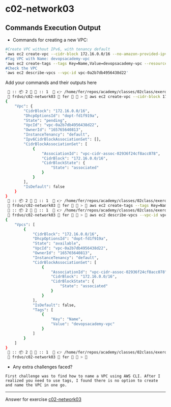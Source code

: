 # c02-network03

## Commands Execution Output

- Commands for creating a new VPC:
```bash
#Create VPC without IPv6, with tenancy default
`aws ec2 create-vpc --cidr-block 172.16.0.0/16 --no-amazon-provided-ipv6-cidr-block --instance-tenancy default'
#Tag VPC with Name: devopsacademy-vpc
'aws ec2 create-tags --tags Key=Name,Value=devopsacademy-vpc --resources vpc-0a2b7db4956438d22'
#Check the VPC
'aws ec2 describe-vpcs --vpc-id vpc-0a2b7db4956438d22'
```

Add your commands and their outputs here
```bash
 🐳 :: 📦 2  📑 :: 1   👉 /home/fer/repos/academy/classes/02class/exercises/c02-network03  
  frdvo/c02-network03  fer 🐧  >  aws ec2 create-vpc --cidr-block 172.16.0.0/16 --no-amazon-provided-ipv6-cidr-block --instance-tenancy default
{
    "Vpc": {
        "CidrBlock": "172.16.0.0/16",
        "DhcpOptionsId": "dopt-fd1f919a",
        "State": "pending",
        "VpcId": "vpc-0a2b7db4956438d22",
        "OwnerId": "165765640813",
        "InstanceTenancy": "default",
        "Ipv6CidrBlockAssociationSet": [],
        "CidrBlockAssociationSet": [
            {
                "AssociationId": "vpc-cidr-assoc-02936f24cf8acc078",
                "CidrBlock": "172.16.0.0/16",
                "CidrBlockState": {
                    "State": "associated"
                }
            }
        ],
        "IsDefault": false
    }
}
 🐳 :: 📦 2  📑 :: 1   👉 /home/fer/repos/academy/classes/02class/exercises/c02-network03  
  frdvo/c02-network03  fer 🐧  >  aws ec2 create-tags --tags Key=Name,Value=devopsacademy-vpc --resources vpc-0a2b7db4956438d22
 🐳 :: 📦 2  📑 :: 1   👉 /home/fer/repos/academy/classes/02class/exercises/c02-network03  
  frdvo/c02-network03  fer 🐧  >  aws ec2 describe-vpcs --vpc-id vpc-0a2b7db4956438d22
{
    "Vpcs": [
        {
            "CidrBlock": "172.16.0.0/16",
            "DhcpOptionsId": "dopt-fd1f919a",
            "State": "available",
            "VpcId": "vpc-0a2b7db4956438d22",
            "OwnerId": "165765640813",
            "InstanceTenancy": "default",
            "CidrBlockAssociationSet": [
                {
                    "AssociationId": "vpc-cidr-assoc-02936f24cf8acc078",
                    "CidrBlock": "172.16.0.0/16",
                    "CidrBlockState": {
                        "State": "associated"
                    }
                }
            ],
            "IsDefault": false,
            "Tags": [
                {
                    "Key": "Name",
                    "Value": "devopsacademy-vpc"
                }
            ]
        }
    ]
}
 🐳 :: 📦 2  📑 :: 1   👉 /home/fer/repos/academy/classes/02class/exercises/c02-network03  
  frdvo/c02-network03  fer 🐧  >  
```

- Any extra challenges faced?

`First challenge was to find how to name a VPC using AWS CLI. After I realized you need to use tags, I found there is no option to create and name the VPC in one go.`


<!-- Don't change anything below this point-->
***
Answer for exercise [c02-network03](https://github.com/devopsacademyau/academy/blob/893381c6f0b69434d9e8597d3d4b1c17f9bc1371/classes/02class/exercises/c02-network03/README.md)